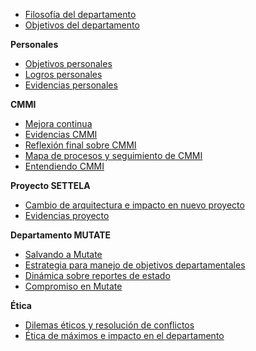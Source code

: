 - [Filosofía del departamento](/G01.md)
- [Objetivos del departamento](/G02.md)

**Personales**

- [Objetivos personales](/O01.md)
- [Logros personales](/O02.md)
- [Evidencias personales](/O03.md)

**CMMI**

* [Mejora continua](/C05.md)
* [Evidencias CMMI](/C04.md)
* [Reflexión final sobre CMMI](/C03.md)
* [Mapa de procesos y seguimiento de CMMI](/C02.md)
* [Entendiendo CMMI](/C01.md)

**Proyecto SETTELA**

* [Cambio de arquitectura e impacto en nuevo proyecto](/P01.md)
* [Evidencias proyecto](/P02.md)

**Departamento MUTATE**

* [Salvando a Mutate](/D04.md)
* [Estrategia para manejo de objetivos departamentales](/D03.md)
* [Dinámica sobre reportes de estado](/D02.md)
* [Compromiso en Mutate](/D01.md)

**Ética**

* [Dilemas éticos y resolución de conflictos](/E02.md)
* [Ética de máximos e impacto en el departamento](/E01.md)